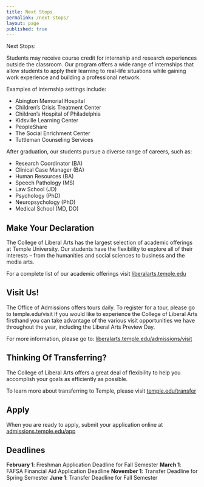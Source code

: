 ```yaml
---
title: Next Stops
permalink: /next-stops/
layout: page
published: true
---
```


Next Stops:

Students may receive course credit for internship and research experiences outside the classroom. Our program offers a wide range of internships that allow students to apply their learning to real-life situations while gaining work experience and building a professional network.

Examples of internship settings include:

- Abington Memorial Hospital
- Children’s Crisis Treatment Center
- Children’s Hospital of Philadelphia
- Kidsville Learning Center
- PeopleShare
- The Social Enrichment Center
- Tuttleman Counseling Services


After graduation, our students pursue a diverse range of careers, such as:

- Research Coordinator (BA)
- Clinical Case Manager (BA)
- Human Resources (BA)
- Speech Pathology (MS)
- Law School (JD)
- Psychology (PhD)
- Neuropsychology (PhD)
- Medical School (MD, DO)

## Make Your Declaration

The College of Liberal Arts has the largest selection of academic offerings at Temple University. Our students have the flexibility to explore all of their interests – from the humanities and social sciences to business and the media arts.

For a complete list of our academic offerings visit [liberalarts.temple.edu](liberalarts.temple.edu)

## Visit Us!

The Office of Admissions offers tours daily. To register for a tour, please go to temple.edu/visit
If you would like to experience the College of Liberal Arts firsthand you can take advantage of the various visit opportunities we have throughout the year, including the Liberal Arts Preview Day.

For more information, please go to: [liberalarts.temple.edu/admissions/visit](liberalarts.temple.edu/admissions/visit)

## Thinking Of Transferring?

The College of Liberal Arts offers a great deal of flexibility to help you accomplish your goals as efficiently as possible.

To learn more about transferring to Temple, please visit [temple.edu/transfer](temple.edu/transfer)

## Apply

When you are ready to apply, submit your application online at [admissions.temple.edu/app](admissions.temple.edu/app)

## Deadlines

**February 1**: Freshman Application Deadline for Fall Semester
**March 1**: FAFSA Financial Aid Application Deadline
**November 1**: Transfer Deadline for Spring Semester
**June 1**: Transfer Deadline for Fall Semester


